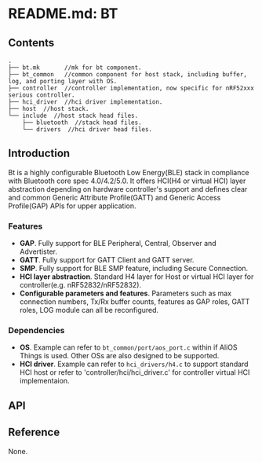 # README.md: BT

## Contents

```shell
.
├── bt.mk       //mk for bt component.
├── bt_common   //common component for host stack, including buffer, log, and porting layer with OS.
├── controller  //controller implementation, now specific for nRF52xxx serious controller.
├── hci_driver  //hci driver implementation.
├── host  //host stack.
└── include  //host stack head files.
    ├── bluetooth  //stack head files.
    └── drivers  //hci driver head files.
```

## Introduction

Bt is a highly configurable Bluetooth Low Energy(BLE) stack in compliance with Bluetooth core spec 4.0/4.2/5.0. It offers HCI(H4 or virtual HCI) layer abstraction depending on hardware controller's support and defines clear and common Generic Attribute Profile(GATT) and Generic Access Profile(GAP) APIs for upper application.  

### Features

- **GAP**.  Fully support for BLE Peripheral, Central, Observer and Advertister.
- **GATT**. Fully support for GATT Client and GATT server. 
- **SMP**.  Fully support for BLE SMP feature, including Secure Connection.
- **HCI layer abstraction**. Standard H4 layer for Host or virtual HCI layer for controller(e.g. nRF52832/nRF52832).
- **Configurable parameters and features**. Parameters such as max connection numbers, Tx/Rx buffer counts, features as GAP roles, GATT roles, LOG module can all be reconfigured. 

### Dependencies

- **OS**. Example can refer to `bt_common/port/aos_port.c`  within if AliOS Things is used. Other OSs are also designed to be supported.
- **HCI driver**. Example can refer to `hci_drivers/h4.c`  to support standard HCI host or refer to 'controller/hci/hci_driver.c' for controller virtual HCI implementaion.

## API


## Reference

None.
